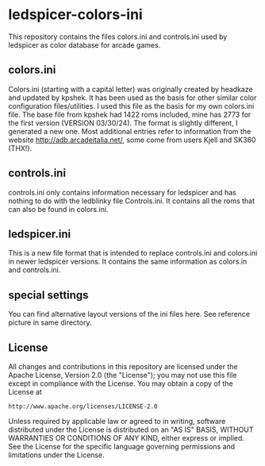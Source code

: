 # ledspicer-colors-ini
This repository contains the files colors.ini and controls.ini used by ledspicer as color database for arcade games.

## colors.ini
Colors.ini (starting with a capital letter) was originally created by headkaze and updated by kpshek. It has been used as the basis for other similar color configuration files/utilities.
I used this file as the basis for my own colors.ini file.
The base file from kpshek had 1422 roms included, mine has 2773 for the first version (VERSION 03/30/24). The format is slightly different, I generated a new one.
Most additional entries refer to information from the website http://adb.arcadeitalia.net/, some come from users Kjell and SK360 (THX!).

## controls.ini
controls.ini only contains information necessary for ledspicer and has nothing to do with the ledblinky file Controls.ini. 
It contains all the roms that can also be found in colors.ini.

## ledspicer.ini
This is a new file format that is intended to replace controls.ini and colors.ini in newer ledspicer versions. 
It contains the same information as colors.in and controls.ini.

## special settings
You can find alternative layout versions of the ini files here. See reference picture in same directory.

## License
All changes and contributions in this repository are licensed under the Apache License, Version 2.0 (the "License"); you may not use this file except in compliance with the License. You may obtain a copy of the License at
```
http://www.apache.org/licenses/LICENSE-2.0
```
Unless required by applicable law or agreed to in writing, software distributed under the License is distributed on an "AS IS" BASIS, WITHOUT WARRANTIES OR CONDITIONS OF ANY KIND, either express or implied. See the License for the specific language governing permissions and limitations under the License.
